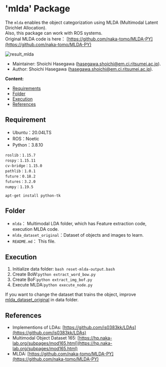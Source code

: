 # 'mlda' Package

The `mlda` enables the object categorization using MLDA (Multimodal Latent Dirichlet Allocation).   
Also, this package can work with ROS systems.  
Original MLDA code is here： [https://github.com/naka-tomo/MLDA-PY](https://github.com/naka-tomo/MLDA-PY)

![result_mlda](https://user-images.githubusercontent.com/74911522/140467824-07dfc742-df3b-48e4-adea-1d8f59b4fc48.png)

*   Maintainer: Shoichi Hasegawa ([hasegawa.shoichi@em.ci.ritsumei.ac.jp](mailto:hasegawa.shoichi@em.ci.ritsumei.ac.jp)).
*   Author: Shoichi Hasegawa ([hasegawa.shoichi@em.ci.ritsumei.ac.jp](mailto:hasegawa.shoichi@em.ci.ritsumei.ac.jp)).

**Content:**
* [Requirements](#requirements)
* [Folder](#folder)
* [Execution](#execution)
* [References](#references)

## Requirement
- Ubuntu：20.04LTS
- ROS：Noetic
- Python：3.8.10

```
roslib：1.15.7
rospy：1.15.11
cv-bridge：1.15.0
pathlib：1.0.1
future：0.18.2
futures：3.2.0
numpy：1.19.5
```

```
apt-get install python-tk
```

## Folder
- `mlda`： Multimodal LDA folder, which has Feature extraction code, execution MLDA code.
- `mlda_dataset_original`：Dataset of objects and images to learn.
- `README.md`： This file.


## Execution
1. Initialize data folder: `bash reset-mlda-output.bash`  
2. Create BoW:`python extract_word_bow.py`  
3. Create BoF:`python extract_img_bof.py`  
4. Execute MLDA:`python execute_node.py`  

If you want to change the dataset that trains the object, improve [mlda_dataset_original](https://github.com/Shoichi-Hasegawa0628/mlda_dataset_original/tree/rsj_experiment2) in data folder.

## References
*   Implementions of LDAs: [https://github.com/is0383kk/LDAs](https://github.com/is0383kk/LDAs)
*   Multimodal Object Dataset 165: [https://hp.naka-lab.org/subpages/mod165.html](https://hp.naka-lab.org/subpages/mod165.html)
*   MLDA: [https://github.com/naka-tomo/MLDA-PY](https://github.com/naka-tomo/MLDA-PY)










